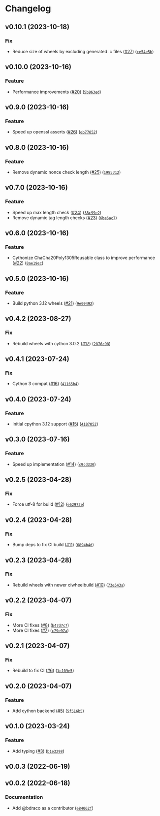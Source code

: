 # Changelog

<!--next-version-placeholder-->

## v0.10.1 (2023-10-18)

### Fix

* Reduce size of wheels by excluding generated .c files ([#27](https://github.com/bdraco/chacha20poly1305-reuseable/issues/27)) ([`ce54e5b`](https://github.com/bdraco/chacha20poly1305-reuseable/commit/ce54e5b8eeeb513c826450ae33484d0f8f793dc1))

## v0.10.0 (2023-10-16)

### Feature

* Performance improvements ([#20](https://github.com/bdraco/chacha20poly1305-reuseable/issues/20)) ([`5b863ed`](https://github.com/bdraco/chacha20poly1305-reuseable/commit/5b863ed1e39a2b78673c53957ac44cb2f772b056))

## v0.9.0 (2023-10-16)

### Feature

* Speed up openssl asserts ([#26](https://github.com/bdraco/chacha20poly1305-reuseable/issues/26)) ([`eb77852`](https://github.com/bdraco/chacha20poly1305-reuseable/commit/eb778524082aa5008202498a6ac3bc131d192ac9))

## v0.8.0 (2023-10-16)

### Feature

* Remove dynamic nonce check length ([#25](https://github.com/bdraco/chacha20poly1305-reuseable/issues/25)) ([`1985312`](https://github.com/bdraco/chacha20poly1305-reuseable/commit/1985312760b1ccd88ff49fb64ae1ae1cb646766c))

## v0.7.0 (2023-10-16)

### Feature

* Speed up max length check ([#24](https://github.com/bdraco/chacha20poly1305-reuseable/issues/24)) ([`38c99e2`](https://github.com/bdraco/chacha20poly1305-reuseable/commit/38c99e2ea059b9b611b669bbbf33e8a3832eebb1))
* Remove dynamic tag length checks ([#23](https://github.com/bdraco/chacha20poly1305-reuseable/issues/23)) ([`6ba6ac7`](https://github.com/bdraco/chacha20poly1305-reuseable/commit/6ba6ac7c7f787283f668f99e33c825ec73d8f960))

## v0.6.0 (2023-10-16)

### Feature

* Cythonize ChaCha20Poly1305Reusable class to improve performance ([#22](https://github.com/bdraco/chacha20poly1305-reuseable/issues/22)) ([`8ae19ec`](https://github.com/bdraco/chacha20poly1305-reuseable/commit/8ae19ec8e1af7d1446bcb6f8a5249df25ef966e8))

## v0.5.0 (2023-10-16)

### Feature

* Build python 3.12 wheels ([#21](https://github.com/bdraco/chacha20poly1305-reuseable/issues/21)) ([`9e09492`](https://github.com/bdraco/chacha20poly1305-reuseable/commit/9e09492c3c6f20dc4f477cb0bd6cbafd202edd75))

## v0.4.2 (2023-08-27)

### Fix

* Rebuild wheels with cython 3.0.2 ([#17](https://github.com/bdraco/chacha20poly1305-reuseable/issues/17)) ([`2876c98`](https://github.com/bdraco/chacha20poly1305-reuseable/commit/2876c9856f719059c73b618b90902c15342a5ba2))

## v0.4.1 (2023-07-24)

### Fix

* Cython 3 compat ([#16](https://github.com/bdraco/chacha20poly1305-reuseable/issues/16)) ([`41165b4`](https://github.com/bdraco/chacha20poly1305-reuseable/commit/41165b4be3c5768f68124b484afd23c83557c5d8))

## v0.4.0 (2023-07-24)

### Feature

* Initial cpython 3.12 support ([#15](https://github.com/bdraco/chacha20poly1305-reuseable/issues/15)) ([`4187052`](https://github.com/bdraco/chacha20poly1305-reuseable/commit/41870523eb8e55d476f8dd11b0d405125a4c086b))

## v0.3.0 (2023-07-16)

### Feature

* Speed up implementation ([#14](https://github.com/bdraco/chacha20poly1305-reuseable/issues/14)) ([`c9cd330`](https://github.com/bdraco/chacha20poly1305-reuseable/commit/c9cd330efe31f5719a3e54f6de38585cc5600486))

## v0.2.5 (2023-04-28)
### Fix
* Force utf-8 for build ([#12](https://github.com/bdraco/chacha20poly1305-reuseable/issues/12)) ([`e62972e`](https://github.com/bdraco/chacha20poly1305-reuseable/commit/e62972ebf83d8576a54cd38a65b988e81ef299c7))

## v0.2.4 (2023-04-28)
### Fix
* Bump deps to fix CI build ([#11](https://github.com/bdraco/chacha20poly1305-reuseable/issues/11)) ([`6894b4d`](https://github.com/bdraco/chacha20poly1305-reuseable/commit/6894b4d33dd62e46beb5e4d0da2ebc8981b50e7d))

## v0.2.3 (2023-04-28)
### Fix
* Rebuild wheels with newer ciwheelbuild ([#10](https://github.com/bdraco/chacha20poly1305-reuseable/issues/10)) ([`73e543a`](https://github.com/bdraco/chacha20poly1305-reuseable/commit/73e543a7a2bd4648a879cd0c3c9206328d87338d))

## v0.2.2 (2023-04-07)
### Fix
* More CI fixes ([#8](https://github.com/bdraco/chacha20poly1305-reuseable/issues/8)) ([`b47d7c7`](https://github.com/bdraco/chacha20poly1305-reuseable/commit/b47d7c7d7af73e7f37e72a292230d75ffcede008))
* More CI fixes ([#7](https://github.com/bdraco/chacha20poly1305-reuseable/issues/7)) ([`c79e97a`](https://github.com/bdraco/chacha20poly1305-reuseable/commit/c79e97ae7761201cb22c9f0bab5998551a914d74))

## v0.2.1 (2023-04-07)
### Fix
* Rebuild to fix CI ([#6](https://github.com/bdraco/chacha20poly1305-reuseable/issues/6)) ([`1c109e5`](https://github.com/bdraco/chacha20poly1305-reuseable/commit/1c109e5a7233756f961fe7febaf02283c81bd297))

## v0.2.0 (2023-04-07)
### Feature
* Add cython backend ([#5](https://github.com/bdraco/chacha20poly1305-reuseable/issues/5)) ([`5f516b5`](https://github.com/bdraco/chacha20poly1305-reuseable/commit/5f516b5a70b9d21d174eef8393b2e3a351aba067))

## v0.1.0 (2023-03-24)
### Feature
* Add typing ([#3](https://github.com/bdraco/chacha20poly1305-reuseable/issues/3)) ([`b1e3298`](https://github.com/bdraco/chacha20poly1305-reuseable/commit/b1e3298fba18e68d1ebface09f4958fb6c236964))

## v0.0.3 (2022-06-19)


## v0.0.2 (2022-06-18)
### Documentation
* Add @bdraco as a contributor ([`e84062f`](https://github.com/bdraco/chacha20poly1305-reuseable/commit/e84062f4487cea404e39c725081ea77c9d35d914))
